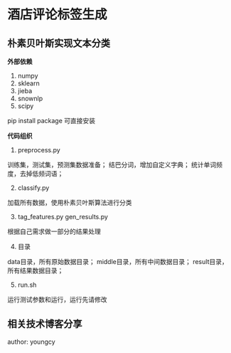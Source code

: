 # 酒店评论标签生成

## 朴素贝叶斯实现文本分类

**外部依赖**

1. numpy
2. sklearn
3. jieba
4. snownlp
5. scipy

pip install package 可直接安装

**代码组织**

1. preprocess.py

训练集，测试集，预测集数据准备；
结巴分词，增加自定义字典；
统计单词频度，去掉低频词语；

2. classify.py

加载所有数据，使用朴素贝叶斯算法进行分类

3. tag\_features.py gen\_results.py

根据自己需求做一部分的结果处理

4. 目录

data目录，所有原始数据目录；
middle目录，所有中间数据目录；
result目录，所有结果数据目录；

5. run.sh

运行测试参数和运行，运行先请修改


## 相关技术博客分享

author: youngcy
